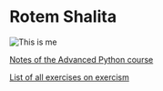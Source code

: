 # Rotem Shalita

![This is me](images/my_photo.png)

[Notes of the Advanced Python course](/notes)

[List of all exercises on exercism](/exercism)

